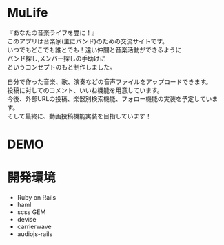 # MuLife
『あなたの音楽ライフを豊に！』  
このアプリは音楽家(主にバンド)のための交流サイトです。  
いつでもどこでも誰とでも！遠い仲間と音楽活動ができるように  
バンド探し,メンバー探しの手助けに  
というコンセプトのもと制作しました。  

自分で作った音楽、歌、演奏などの音声ファイルをアップロードできます。  
投稿に対してのコメント、いいね機能を用意しています。  
今後、外部URLの投稿、楽器別検索機能、フォロー機能の実装を予定しています。  
そして最終に、動画投稿機能実装を目指しています！

# DEMO

# 開発環境
* Ruby on Rails
* haml
* scss
GEM
* devise
* carrierwave
* audiojs-rails